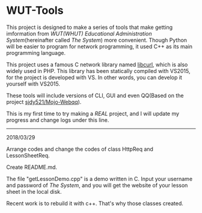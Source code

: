 # WUT-Tools

This project is designed to make a series of tools that make getting imformation from *WUT(WHUT) Educational Administration System*(hereinafter called *The System*)  more convenient. Though Python will be easier to program for network programming, it used C++ as its main programming language.

This project uses a famous C network library named [libcurl](https://github.com/curl/curl), which is also widely used in PHP. This library has been statically compiled with VS2015, for the project is developed with VS. In other words, you can develop it yourself with VS2015.

These tools will include versions of CLI, GUI and even QQ(Based on the project [sjdy521/Mojo-Webqq](https://github.com/sjdy521/Mojo-Webqq)).

This is my first time to try making a *REAL* project, and I will update my progress and change logs under this line.
***
2018/03/29 

Arrange codes and change the codes of class HttpReq and LessonSheetReq.

Create README.md.

The file "getLessonDemo.cpp" is a demo written in C. Input your username and password of *The System*, and you will get the website of your lesson sheet in the local disk.

Recent work is to rebuild it with c++. That's why those classes created.

